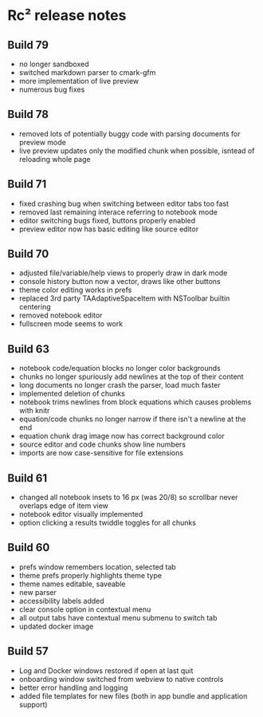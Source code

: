# Rc² release notes

## Build 79

* no longer sandboxed
* switched markdown parser to cmark-gfm
* more implementation of live preview
* numerous bug fixes

## Build 78

* removed lots of potentially buggy code with parsing documents for preview mode
* live preview updates only the modified chunk when possible, isntead of reloading whole page

## Build 71

* fixed crashing bug when switching between editor tabs too fast
* removed last remaining interace referring to notebook mode
* editor switching bugs fixed, buttons properly enabled
* preview editor now has basic editing like source editor

## Build 70

* adjusted file/variable/help views to properly draw in dark mode
* console history button now a vector, draws like other buttons
* theme color editing works in prefs
* replaced 3rd party TAAdaptiveSpaceItem with NSToolbar builtin centering
* removed notebook editor
* fullscreen mode seems to work

## Build 63

* notebook code/equation blocks no longer color backgrounds
* chunks no longer spuriously add newlines at the top of their content
* long documents no longer crash the parser, load much faster
* implemented deletion of chunks
* notebook trims newlines from block equations which causes problems with knitr
* equation/code chunks no longer narrow if there isn't a newline at the end
* equation chunk drag image now has correct background color
* source editor and code chunks show line numbers
* imports are now case-sensitive for file extensions

## Build 61

* changed all notebook insets to 16 px (was 20/8) so scrollbar never overlaps edge of item view
* notebook editor visually implemented
* option clicking a results twiddle toggles for all chunks

## Build 60

* prefs window remembers location, selected tab
* theme prefs properly highlights theme type 
* theme names editable, saveable
* new parser
* accessibility labels added
* clear console option in contextual menu
* all output tabs have contextual menu submenu to switch tab
* updated docker image

## Build 57

* Log and Docker windows restored if open at last quit
* onboarding window switched from webview to native controls
* better error handling and logging
* added file templates for new files (both in app bundle and application support)

